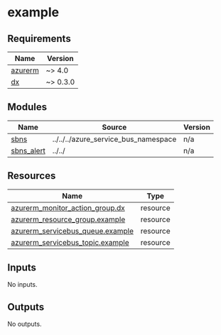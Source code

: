 # example

<!-- BEGIN_TF_DOCS -->
## Requirements

| Name | Version |
|------|---------|
| <a name="requirement_azurerm"></a> [azurerm](#requirement\_azurerm) | ~> 4.0 |
| <a name="requirement_dx"></a> [dx](#requirement\_dx) | ~> 0.3.0 |

## Modules

| Name | Source | Version |
|------|--------|---------|
| <a name="module_sbns"></a> [sbns](#module\_sbns) | ../../../azure_service_bus_namespace | n/a |
| <a name="module_sbns_alert"></a> [sbns\_alert](#module\_sbns\_alert) | ../../ | n/a |

## Resources

| Name | Type |
|------|------|
| [azurerm_monitor_action_group.dx](https://registry.terraform.io/providers/hashicorp/azurerm/latest/docs/resources/monitor_action_group) | resource |
| [azurerm_resource_group.example](https://registry.terraform.io/providers/hashicorp/azurerm/latest/docs/resources/resource_group) | resource |
| [azurerm_servicebus_queue.example](https://registry.terraform.io/providers/hashicorp/azurerm/latest/docs/resources/servicebus_queue) | resource |
| [azurerm_servicebus_topic.example](https://registry.terraform.io/providers/hashicorp/azurerm/latest/docs/resources/servicebus_topic) | resource |

## Inputs

No inputs.

## Outputs

No outputs.
<!-- END_TF_DOCS -->
